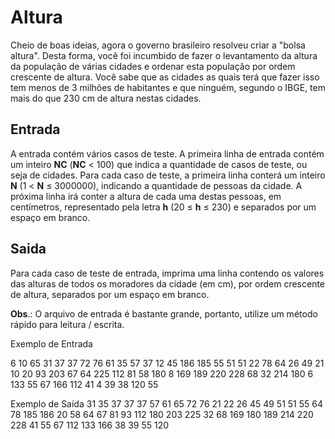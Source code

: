 # Altura

Cheio de boas ideias, agora o governo brasileiro resolveu criar a "bolsa altura". Desta forma, você foi incumbido de fazer o levantamento da altura da população de várias cidades e ordenar esta população por ordem crescente de altura. Você sabe que as cidades as quais terá que fazer isso tem menos de 3 milhões de habitantes e que ninguém, segundo o IBGE, tem mais do que 230 cm de altura nestas cidades.

## Entrada

A entrada contém vários casos de teste. A primeira linha de entrada contém um inteiro **NC** (**NC** < 100) que indica a quantidade de casos de teste, ou seja de cidades. Para cada caso de teste, a primeira linha conterá um inteiro **N** (1 < **N** ≤ 3000000), indicando a quantidade de pessoas da cidade. A próxima linha irá conter a altura de cada uma destas pessoas, em centímetros, representado pela letra **h** (20 ≤ **h**  ≤ 230) e separados por um espaço em branco.

## Saida

Para cada caso de teste de entrada, imprima uma linha contendo os valores das alturas de todos os moradores da cidade (em cm), por ordem crescente de altura, separados por um espaço em branco.

**Obs**.: O arquivo de entrada é bastante grande, portanto, utilize um método rápido para leitura / escrita.

Exemplo de Entrada 	

6
10
65 31 37 37 72 76 61 35 57 37
12
45 186 185 55 51 51 22 78 64 26 49 21
10
20 93 203 67 64 225 112 81 58 180
8
169 189 220 228 68 32 214 180
6
133 55 67 166 112 41
4
39 38 120 55
	

Exemplo de Saída
31 35 37 37 37 57 61 65 72 76
21 22 26 45 49 51 51 55 64 78 185 186
20 58 64 67 81 93 112 180 203 225
32 68 169 180 189 214 220 228
41 55 67 112 133 166
38 39 55 120 